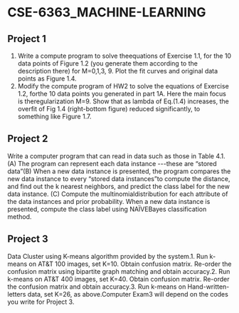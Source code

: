 # CSE-6363_MACHINE-LEARNING

## Project 1

1. Write a compute program to solve theequations of Exercise 1.1, for the 10 data points of Figure 1.2 (you generate them according to the description there) for M=0,1,3, 9. Plot the fit curves and original data points as Figure 1.4.
2. Modify the compute program of HW2 to solve the equations of Exercise 1.2,  forthe 10 data points you generated in part 1A. Here the main focus is theregularization M=9. Show that as  lambda of Eq.(1.4) increases, the overfit of Fig 1.4 (right-bottom figure) reduced significantly, to something like Figure 1.7.

## Project 2

Write a computer program that can read in data such as those in Table 4.1. (A) The program can represent each data instance ---these are “stored data”(B) When a new data instance is presented, the program compares the new data instance to every “stored data instances”to compute the distance, and find out the k nearest neighbors, and predict the class label for the new data instance. (C) Compute the multinomialdistribution for each attribute of the data instances and prior probability. When a new data instance is presented, compute the class label using NAÏVEBayes classification method. 

## Project 3

Data Cluster using K-means algorithm provided by the system.1. Run k-means on AT&T 100 images, set K=10. Obtain confusion matrix. Re-order the confusion matrix using bipartite graph matching and obtain accuracy.2. Run k-means on AT&T 400 images, set K=40. Obtain confusion matrix. Re-order the confusion matrix and obtain accuracy.3. Run k-means on Hand-written-letters data, set K=26, as above.Computer Exam3 will depend on the codes you write for Project 3.
